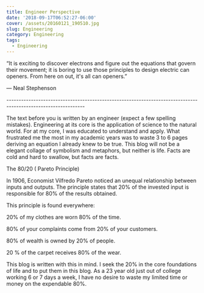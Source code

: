 ```yaml
---
title: Engineer Perspective
date: '2018-09-17T06:52:27-06:00'
cover: /assets/20160121_190510.jpg
slug: Engineering
category: Engineering
tags:
  - Engineering
---
```

“It is exciting to discover electrons and figure out the equations that govern their movement; it is boring to use those principles to design electric can openers. From here on out, it's all can openers.”

― Neal Stephenson

\--------------------------------------------------------------------------------------------------------------

The text before you is written by an engineer (expect a few spelling mistakes). Engineering at its core is the application of science to the natural world. For at my core, I was educated to understand and apply. What frustrated me the most in my academic years was to waste 3 to 6 pages deriving an equation I already knew to be true. This blog will not be a elegant collage of symbolism and metaphors, but neither is life. Facts are cold and hard to swallow, but facts are facts. 

The 80/20  ( Pareto Principle)

In 1906, Economist Vilfredo Pareto noticed an unequal relationship between inputs and outputs. The principle states that 20% of the invested input is responsible for 80% of the results obtained.

This principle is found everywhere:

20% of my clothes are worn 80% of the time.

80% of your complaints come from 20% of your customers.

80% of wealth is owned by 20% of people.

20 % of the carpet receives 80% of the wear.

This blog is written with this in mind. I seek  the 20% in the core foundations of life and to put them in this blog. As a 23 year old just out of college working 6 or 7 days a week, I have no desire to waste my limited time or money on the expendable 80%.
